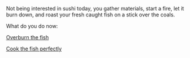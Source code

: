 Not being interested in sushi today, you gather materials, start a fire, let it
burn down, and roast your fresh caught fish on a stick over the coals.

What do you do now:

[Overburn the fish](overburn-fish/overburn-fish.md)

[Cook the fish perfectly](perfect-fish/perfect-fish.md)
